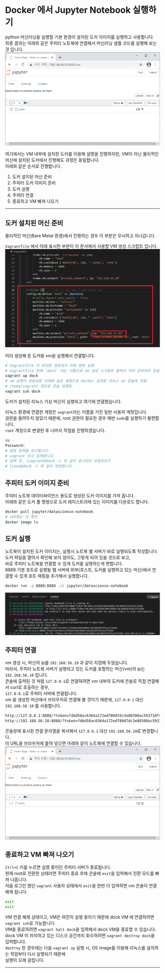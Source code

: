 # Docker 에서 Jupyter Notebook 실행하기
python 머신러닝을 실행할 기본 환경이 설치된 도커 이미지를 실행하고 사용합니다.  
최종 결과는 아래와 같은 주피터 노트북에 연결해서 머신러닝 샘플 코드를 실행해 보는 것 입니다.  
![주피터 실행](../imgs/docker/docker_jupyter_display.png)  
  
여기에서는 VM 내부에 설치한 도커를 이용해 설명을 진행하지만, VM이 아닌 물리적인 머신에 설치된 도커에서 진행해도 과정은 동일합니다.  
아래와 같은 순서로 진행합니다.  

1. 도커 설치된 머신 준비
2. 주피터 도커 이미지 준비
3. 도커 실행 
4. 주피터 연결  
5. 종료하고 VM 빠져 나오기

---  

## 도커 설치된 머신 준비
물리적인 머신(Bare Metal 환경)에서 진행하는 경우 이 부분은 무시하고 지나갑니다.  
  
`Vagrantfile` 에서 아래 표시한 부분이 이 문서에서 사용할 VM 생성 스크립트 입니다.  
![VM 생성](../imgs/docker/docker_jupyter_vagrant.png)  
  
미리 생성해 둔 도커용 vm을 실행해서 연결합니다. 
```bash
# Vagrantfile 이 위치한 경로에서 아래 명령 실행
# Vagrantfile 안에 'dock' 라는 이름으로 vm 생성 스크립트 블럭이 이미 준비되어 있음.
vagrant up dock
# vm 실행이 완료되면 아래와 같은 명령으로 docker 설치된 리눅스 vm 콘솔에 연결.
# /home/vagrant 경로로 콘솔 연결됨.
vagrant ssh dock
```
도커가 설치된 리눅스 가상 머신이 실행되고 여기에 연결했습니다.  
  
리눅스 환경에 연결한 계정은 `vagrant`라는 이름을 가진 일반 사용자 계정입니다.  
권한을 올려두지 않았기 때문에, root 권한이 필요한 경우 매번 `sudo`를 실행하기 불편합니다.  
`root` 계정으로 변경한 후 나머지 작업을 진행하겠습니다.  
```bash
su - 
Password:
# 암호 입력을 요구합니다. 
# vagrant 라고 입력합니다. 
# 입력 후, [vagrant@dock ~] 와 같이 표시되던 프람프트가 
# [root@dock ~] 와 같이 변경됩니다. 
```
  
## 주피터 도커 이미지 준비
주피터 노트북 데이터싸이언스 용도로 생성된 도커 이미지를 가져 옵니다.  
아래와 같은 도커 풀 명령으로 도커 레지스트리에 있는 이미지를 다운로드 합니다.  
```bash
docker pull jupyter/datascience-notebook
# 내려왔는 지 확인
docker image ls 
```
  

## 도커 실행
노트북이 설치된 도커 이미지는, 실행시 노트북 웹 서버가 바로 실행되도록 작성합니다.  
도커 파일을 열어서 확인해 보지 않아도, 그렇게 되어 있을 것으로 보고,  
바로 주피터 노트북을 연결할 수 있게 도커를 실행하는게 편합니다.   
8888 기본 포트로 실행될 웹 서버에 외부(호스트, 도커를 실행하고 있는 머신)에서 연결할 수 있게 포트 매핑을 추가해서 실행합니다.  
```bash
docker run -p 8888:8888 -it jupyter/datascience-notebook
```
![주피터 서버 실행 메시지](../imgs/docker/docker_jupyter_start_console.png)  
  

## 주피터 연결  
vm 생성 시, 머신의 ip를 `192.168.56.10` 과 같이 지정해 두었습니다.  
따라서, 주피터 노트북 서버가 실행되고 있는 도커를 포함하는 머신(vm)의 ip는 `192.168.56.10` 입니다.  
콘솔에 출력된 것 처럼 `127.0.0.1`로 연결하려면 vm 내부의 도커에 콘솔로 직접 연결해서 curl로 호출하는 경우,  
 `127.0.0.1`로 주피터 서버에 연결됩니다.  
vm 을 생성한 머신에서 브라우저로 연결해 볼 것이기 때문에, `127.0.0.1` 대신 `192.168.56.10` 를 사용합니다.  
```bash
http://127.0.0.1:8888/?token=fdbd58ac6364a172ed780d7dc3e88398ac593710f465b2d4 대신 
http://192.168.56.10:8888/?token=fdbd58ac6364a172ed780d7dc3e88398ac593710f465b2d4
```
  
콘솔창에 표시된 연결 문자열을 복사해서 `127.0.0.1` 대신 `192.168.56.10`로 변경합니다.  
이 URL을 브라우저에 붙여 넣으면 아래와 같이 노트북에 연결할 수 있습니다.  
![주피터 실행](../imgs/docker/docker_jupyter_display.png)  
  

## 종료하고 VM 빠져 나오기  
`Ctrl+C` 키를 누르면 실행 중이던 주피터 서버가 종료됩니다.  
현재 root로 전환한 상태라면 주피터 종료 후에 콘솔에 `exit`을 입력해서 전환 모드를 빠져 나옵니다.  
처음 로그인 했던 `vagrant` 사용자 상태에서 `exit`을 한번 더 입력하면 vm 콘솔이 연결 해제 됩니다.   
```bash
exit
exit
```
  
VM 연결 해제 상태이고, VM은 여전히 실행 중이기 때문에 dock VM 에 연결하려면 `vagrant ssh`로 가능합니다.  
VM을 종료하려면 `vagrant halt dock`을 입력해서 dock VM을 종료할 수 있습니다.  
dock VM 이 차지하고 있는 디스크 공간까지 회수하려면 `vagrant destroy dock`을 입력합니다.  
`destroy` 한 경우에는 다음 `vagrant up` 실행 시, OS image를 이용해 리눅스를 설치하는 작업부터 다시 실행되기 때문에  
실행이 오래 걸립니다.  
  
---  